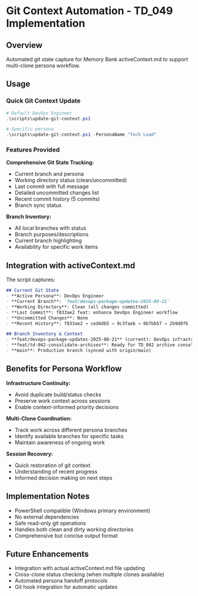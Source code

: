 # Git Context Automation - TD_049 Implementation

## Overview
Automated git state capture for Memory Bank activeContext.md to support multi-clone persona workflow.

## Usage

### Quick Git Context Update
```powershell
# Default DevOps Engineer
.\scripts\update-git-context.ps1

# Specific persona
.\scripts\update-git-context.ps1 -PersonaName "Tech Lead"
```

### Features Provided

**Comprehensive Git State Tracking:**
- Current branch and persona
- Working directory status (clean/uncommitted)
- Last commit with full message
- Detailed uncommitted changes list
- Recent commit history (5 commits)
- Branch sync status

**Branch Inventory:**
- All local branches with status
- Branch purposes/descriptions
- Current branch highlighting
- Availability for specific work items

## Integration with activeContext.md

The script captures:
```markdown
## Current Git State
- **Active Persona**: DevOps Engineer
- **Current Branch**: `feat/devops-package-updates-2025-08-21`
- **Working Directory**: Clean (all changes committed)
- **Last Commit**: f833ae2 feat: enhance DevOps Engineer workflow
- **Uncommitted Changes**: None
- **Recent History**: f833ae2 → ced4db5 → 9c3faeb → 0b7bb57 → 2b9d8f6

## Branch Inventory & Context
- **feat/devops-package-updates-2025-08-21** (current): DevOps infrastructure improvements ✅
- **feat/td-042-consolidate-archives**: Ready for TD_042 archive consolidation work
- **main**: Production branch (synced with origin/main)
```

## Benefits for Persona Workflow

**Infrastructure Continuity:**
- Avoid duplicate build/status checks
- Preserve work context across sessions
- Enable context-informed priority decisions

**Multi-Clone Coordination:**
- Track work across different persona branches
- Identify available branches for specific tasks
- Maintain awareness of ongoing work

**Session Recovery:**
- Quick restoration of git context
- Understanding of recent progress
- Informed decision making on next steps

## Implementation Notes

- PowerShell compatible (Windows primary environment)
- No external dependencies
- Safe read-only git operations
- Handles both clean and dirty working directories
- Comprehensive but concise output format

## Future Enhancements

- Integration with actual activeContext.md file updating
- Cross-clone status checking (when multiple clones available)
- Automated persona handoff protocols
- Git hook integration for automatic updates
